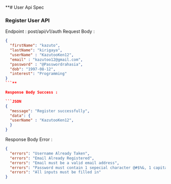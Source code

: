 \*\*# User Api Spec

### Register User API

Endpoint : post/api/v1/auth
Request Body :

````JSON
{
  "firstName": "kazuto",
  "lastName": "kirigaya",
  "userName" : "KazutooKen12",
  "email" : "kazutoo12@gmail.com",
  "password" : "@Passwordrahasia",
  "dob": "1997-08-12",
  "interest": "Programming"
}
```**

Response Body Success :

```JSON
{
  "message": "Register successfully",
  "data": {
  "userName" : "KazutooKen12",
  }
}
````

Response Body Error :

```json
{
  "errors": "Username Already Taken",
  "errors": "Email Already Registered",
  "errors": "Email must be a valid email address",
  "errors": "Password must contain 1 sepecial character @#$%&, 1 capital letter and a minimum length of 6",
  "errors": "All inputs must be filled in"
}
```
